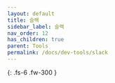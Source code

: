 ```yaml
---
layout: default
title: 슬랙
sidebar_label: 슬랙
nav_order: 12
has_children: true
parent: Tools
permalink: /docs/dev-tools/slack
---
```


{: .fs-6 .fw-300 }
